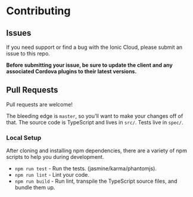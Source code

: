 # Contributing

## Issues

If you need support or find a bug with the Ionic Cloud, please submit an issue
to this repo.

**Before submitting your issue, be sure to update the client and any associated
Cordova plugins to their latest versions.**

## Pull Requests

Pull requests are welcome!

The bleeding edge is `master`, so you'll want to make your changes off of that.
The source code is TypeScript and lives in `src/`. Tests live in `spec/`.

### Local Setup

After cloning and installing npm dependencies, there are a variety of npm
scripts to help you during development.

* `npm run test` - Run the tests. (jasmine/karma/phantomjs).
* `npm run lint` - Lint your code.
* `npm run build` - Run lint, transpile the TypeScript source files, and bundle
  them up.
